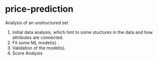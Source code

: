# price-prediction 
Analysis of an unstructured set

1. Initial data analysis, which hint to some stuctures in the data and how attributes are connected.
2. Fit some ML model(s) .
3. Validation of the model(s).
4. Score Analysis
